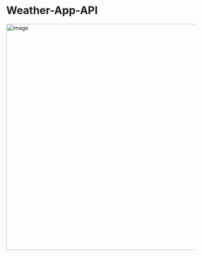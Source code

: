 # Weather-App-API

<img width="602" alt="image" src="https://github.com/rajputrr/Weather-App-API/assets/110460414/0053ba40-8e47-4258-bbad-636541d4d73a">
